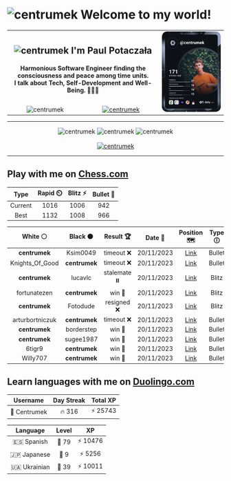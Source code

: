 <h1>
  <img
    src="https://emojis.slackmojis.com/emojis/images/1531849430/4246/blob-sunglasses.gif"
    width="30"
    alt="centrumek"
  />
  Welcome to my world!
</h1>

<table>
  <tbody>
    <tr>
      <td align="center" width="70%" colspan="2">
        <h2>
          <img
            src="https://raw.githubusercontent.com/MartinHeinz/MartinHeinz/master/wave.gif"
            width="30px"
            alt="centrumek"
          />
          I'm Paul Potaczała
        </h2>
        <h4>
          Harmonious Software Engineer finding the consciousness and peace among time units.
          <br/>
          I talk about Tech, Self-Development and Well-Being. 🌿🧘🚀
        </h4>
      </td>
      <td width="30%" rowspan="2">
        <a href="https://app.daily.dev/centrumek">
          <img
            src="./devcard.svg"
            alt="centrumek"
          />
        </a>
      </td>
    </tr>
    <tr align="center">
      <td>
        <img
          src="https://komarev.com/ghpvc/?username=centrumek&label=visitors&color=0e75b6&style=flat"
          alt="centrumek"
        >
      </td>
      <td>
        <a href="https://stackoverflow.com/users/14496012/centrumek">
          <img
            src="https://stackoverflow.com/users/flair/14496012.png?theme=dark"
            alt="centrumek"
          >
        </a>
      </td>
    </tr>
  </tbody>
</table>

---
<div align="center">
  <img 
    src="https://github-readme-stats.vercel.app/api?username=centrumek&show_icons=true&count_private=true&theme=dark&hide_border=true&hide=issues,contribs&bg_color=00000000"
    alt="centrumek"
  />
  <img
    src="https://github-readme-stats.vercel.app/api/top-langs/?username=centrumek&layout=compact&hide_border=true&theme=dark&bg_color=00000000&langs_count=6&exclude_repo=air-statistic-app"
    alt="centrumek"
  />
  <img 
    src="https://github-readme-streak-stats.herokuapp.com?user=centrumek&theme=dark&hide_border=true&background=FFFFFF00"
    alt="centrumek"
  />
  <br/>
  <br/>
  <a href="https://www.buymeacoffee.com/centrumek">
    <img
      src="https://cdn.buymeacoffee.com/buttons/v2/default-orange.png"
      height="50"
      width="210"
      alt="centrumek"
    />
  </a>
</div>

---

## Play with me on [Chess.com](https://www.chess.com/member/centrumek)

<div align="center">
<!--START_SECTION:chessStats-->
<!-- Automatically generated with https://github.com/Balastrong/chess-stats-action -->

| Type | Rapid ⏲️ | Blitz ⚡ | Bullet 🔫 |
|:---:|:---:|:---:|:---:|
| Current | 1016 | 1006 | 942 |
| Best | 1132 | 1008 | 966 |

| White ⚪ | Black ⚫ | Result 🏆 | Date 📅 | Position 🗺️ | Type 🕕 |
|:---:|:---:|:---:|:---:|:---:|:---:|
| **centrumek** | Ksim0049 | timeout ❌ | 20/11/2023 | <a href="http://www.ee.unb.ca/cgi-bin/tervo/fen.pl?select=1r4k1/3Q1ppp/4p3/8/8/4PPK1/qp4PP/8 w - -">Link</a> | Bullet |
| Knights_Of_Good | **centrumek** | timeout ❌ | 20/11/2023 | <a href="http://www.ee.unb.ca/cgi-bin/tervo/fen.pl?select=8/q7/3p1k2/2p1p3/R1PpP3/1P1P1P1P/5P2/1R5K b - -">Link</a> | Bullet |
| **centrumek** | lucavlc | stalemate ⏸️ | 20/11/2023 | <a href="http://www.ee.unb.ca/cgi-bin/tervo/fen.pl?select=8/8/8/8/7p/5q2/5k1K/8 w - -">Link</a> | Blitz |
| fortunatezen | **centrumek** | win 🥇 | 20/11/2023 | <a href="http://www.ee.unb.ca/cgi-bin/tervo/fen.pl?select=1r6/8/8/5B2/R5PR/2kP4/2P2P2/2K1r3 w - -">Link</a> | Blitz |
| **centrumek** | Fotodude | resigned ❌ | 20/11/2023 | <a href="http://www.ee.unb.ca/cgi-bin/tervo/fen.pl?select=8/bpp5/8/3K1k1p/p3p1p1/3n2P1/7P/8 w - -">Link</a> | Blitz |
| arturbortniczuk | **centrumek** | timeout ❌ | 20/11/2023 | <a href="http://www.ee.unb.ca/cgi-bin/tervo/fen.pl?select=8/6kp/p2p2p1/8/2P5/7P/PP3p2/5R1K b - -">Link</a> | Bullet |
| **centrumek** | borderstep | win 🥇 | 20/11/2023 | <a href="http://www.ee.unb.ca/cgi-bin/tervo/fen.pl?select=4R1k1/r1p5/pp4BB/3q4/8/P4P2/1PP2P1P/R5K1 b - -">Link</a> | Bullet |
| **centrumek** | sugee1987 | win 🥇 | 20/11/2023 | <a href="http://www.ee.unb.ca/cgi-bin/tervo/fen.pl?select=8/1p1n1p2/p3p2k/2ppP3/3P1P1b/2NK1Q2/PPP5/R1B3q1 b - -">Link</a> | Bullet |
| 6tigr9 | **centrumek** | win 🥇 | 20/11/2023 | <a href="http://www.ee.unb.ca/cgi-bin/tervo/fen.pl?select=1k4r1/5pbp/Q4n2/2B3p1/2P5/8/PP3PPP/3R2K1 w - -">Link</a> | Bullet |
| Willy707 | **centrumek** | win 🥇 | 20/11/2023 | <a href="http://www.ee.unb.ca/cgi-bin/tervo/fen.pl?select=4k2r/p4p1p/4p3/5p2/3P4/7P/3q1PP1/1r3K2 w k -">Link</a> | Bullet |

<!--END_SECTION:chessStats-->
</div>

## Learn languages with me on [Duolingo.com](https://www.duolingo.com/profile/Centrumek)

<div align="center">
<!--START_SECTION:duolingoStats-->
<!-- Automatically generated with https://github.com/centrumek/duolingo-readme-stats-->

| Username | Day Streak | Total XP |
|:---:|:---:|:---:|
| 👤 Centrumek | 🔥 316 | ⚡ 25743 |

| Language | Level | XP |
|:---:|:---:|:---:|
| 🇪🇸 Spanish | 👑 79 | ⚡ 10476 |
| 🇯🇵 Japanese | 👑 9 | ⚡ 5256 |
| 🇺🇦 Ukrainian | 👑 39 | ⚡ 10011 |

<!--END_SECTION:duolingoStats-->
</div>
<!--
**centrumek/centrumek** is a ✨ _special_ ✨ repository because its `README.md` (this file) appears on your GitHub profile.

Here are some ideas to get you started:

- 🔭 I’m currently working on ...
- 🌱 I’m currently learning ...
- 👯 I’m looking to collaborate on ...
- 🤔 I’m looking for help with ...
- 💬 Ask me about ...
- 📫 How to reach me: ...
- 😄 Pronouns: ...
- ⚡ Fun fact: ...
-->
